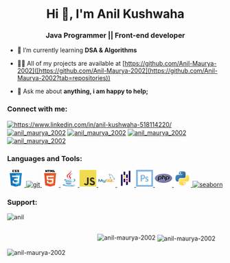 <h1 align="center">Hi 👋, I'm Anil Kushwaha</h1>
<h3 align="center">Java Programmer || Front-end developer</h3>

- 🌱 I’m currently learning **DSA & Algorithms**

- 👨‍💻 All of my projects are available at [https://github.com/Anil-Maurya-2002]([https://github.com/Anil-Maurya-2002](https://github.com/Anil-Maurya-2002?tab=repositories))

- 💬 Ask me about **anything, i am happy to help;**

<h3 align="left">Connect with me:</h3>
<p align="left">
<a href="https://linkedin.com/in/https://www.linkedin.com/in/anil-kushwaha-518114220/" target="blank"><img align="center" src="https://raw.githubusercontent.com/rahuldkjain/github-profile-readme-generator/master/src/images/icons/Social/linked-in-alt.svg" alt="https://www.linkedin.com/in/anil-kushwaha-518114220/" height="30" width="40" /></a>
<a href="https://instagram.com/anil_maurya_2002" target="blank"><img align="center" src="https://raw.githubusercontent.com/rahuldkjain/github-profile-readme-generator/master/src/images/icons/Social/instagram.svg" alt="anil_maurya_2002" height="30" width="40" /></a>
<a href="https://www.hackerrank.com/anil_maurya_2002" target="blank"><img align="center" src="https://raw.githubusercontent.com/rahuldkjain/github-profile-readme-generator/master/src/images/icons/Social/hackerrank.svg" alt="anil_maurya_2002" height="30" width="40" /></a>
<a href="https://www.leetcode.com/anil_maurya_2002" target="blank"><img align="center" src="https://raw.githubusercontent.com/rahuldkjain/github-profile-readme-generator/master/src/images/icons/Social/leet-code.svg" alt="anil_maurya_2002" height="30" width="40" /></a>
<a href="https://auth.geeksforgeeks.org/user/anil_maurya_2002" target="blank"><img align="center" src="https://raw.githubusercontent.com/rahuldkjain/github-profile-readme-generator/master/src/images/icons/Social/geeks-for-geeks.svg" alt="anil_maurya_2002" height="30" width="40" /></a>
</p>

<h3 align="left">Languages and Tools:</h3>
<p align="left"> <a href="https://www.w3schools.com/css/" target="_blank" rel="noreferrer"> <img src="https://raw.githubusercontent.com/devicons/devicon/master/icons/css3/css3-original-wordmark.svg" alt="css3" width="40" height="40"/> </a> <a href="https://git-scm.com/" target="_blank" rel="noreferrer"> <img src="https://www.vectorlogo.zone/logos/git-scm/git-scm-icon.svg" alt="git" width="40" height="40"/> </a> <a href="https://www.w3.org/html/" target="_blank" rel="noreferrer"> <img src="https://raw.githubusercontent.com/devicons/devicon/master/icons/html5/html5-original-wordmark.svg" alt="html5" width="40" height="40"/> </a> <a href="https://www.java.com" target="_blank" rel="noreferrer"> <img src="https://raw.githubusercontent.com/devicons/devicon/master/icons/java/java-original.svg" alt="java" width="40" height="40"/> </a> <a href="https://developer.mozilla.org/en-US/docs/Web/JavaScript" target="_blank" rel="noreferrer"> <img src="https://raw.githubusercontent.com/devicons/devicon/master/icons/javascript/javascript-original.svg" alt="javascript" width="40" height="40"/> </a> <a href="https://www.mysql.com/" target="_blank" rel="noreferrer"> <img src="https://raw.githubusercontent.com/devicons/devicon/master/icons/mysql/mysql-original-wordmark.svg" alt="mysql" width="40" height="40"/> </a> <a href="https://pandas.pydata.org/" target="_blank" rel="noreferrer"> <img src="https://raw.githubusercontent.com/devicons/devicon/2ae2a900d2f041da66e950e4d48052658d850630/icons/pandas/pandas-original.svg" alt="pandas" width="40" height="40"/> </a> <a href="https://www.photoshop.com/en" target="_blank" rel="noreferrer"> <img src="https://raw.githubusercontent.com/devicons/devicon/master/icons/photoshop/photoshop-line.svg" alt="photoshop" width="40" height="40"/> </a> <a href="https://www.php.net" target="_blank" rel="noreferrer"> <img src="https://raw.githubusercontent.com/devicons/devicon/master/icons/php/php-original.svg" alt="php" width="40" height="40"/> </a> <a href="https://www.python.org" target="_blank" rel="noreferrer"> <img src="https://raw.githubusercontent.com/devicons/devicon/master/icons/python/python-original.svg" alt="python" width="40" height="40"/> </a> <a href="https://seaborn.pydata.org/" target="_blank" rel="noreferrer"> <img src="https://seaborn.pydata.org/_images/logo-mark-lightbg.svg" alt="seaborn" width="40" height="40"/> </a> </p>

<h3 align="left">Support:</h3>
<p><a href="https://www.buymeacoffee.com/anil"> <img align="left" src="https://cdn.buymeacoffee.com/buttons/v2/default-yellow.png" height="50" width="210" alt="anil" /></a></p><br><br>

<p><img align="left" src="https://github-readme-stats.vercel.app/api/top-langs?username=anil-maurya-2002&show_icons=true&locale=en&layout=compact" alt="anil-maurya-2002" /></p>

<p>&nbsp;<img align="center" src="https://github-readme-stats.vercel.app/api?username=anil-maurya-2002&show_icons=true&locale=en" alt="anil-maurya-2002" /></p>

<p><img align="center" src="https://github-readme-streak-stats.herokuapp.com/?user=anil-maurya-2002&" alt="anil-maurya-2002" /></p>
